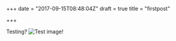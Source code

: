 +++
date = "2017-09-15T08:48:04Z"
draft = true
title = "firstpost"

+++
Testing?
![Test image!][1]


  [1]: https://res.cloudinary.com/gaysianthirdspace/v1505467099/lou658t5mdhp2kx7dmut
